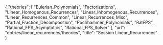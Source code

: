 {
    "theories": [
        "Eulerian_Polynomials",
        "Factorizations",
        "Linear_Homogenous_Recurrences",
        "Linear_Inhomogenous_Recurrences",
        "Linear_Recurrences_Common",
        "Linear_Recurrences_Misc",
        "Partial_Fraction_Decomposition",
        "Pochhammer_Polynomials",
        "RatFPS",
        "Rational_FPS_Asymptotics",
        "Rational_FPS_Solver"
    ],
    "url": "entries/linear_recurrences/theories",
    "title": "Session Linear_Recurrences"
}